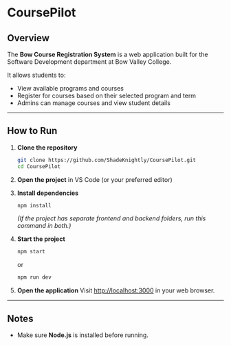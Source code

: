# CoursePilot

## Overview
The **Bow Course Registration System** is a web application built for the Software Development department at Bow Valley College.

It allows students to:
- View available programs and courses
- Register for courses based on their selected program and term
- Admins can manage courses and view student details

---

## How to Run

1. **Clone the repository**
   ```bash
   git clone https://github.com/ShadeKnightly/CoursePilot.git
   cd CoursePilot
   ```

2. **Open the project** in VS Code (or your preferred editor)

3. **Install dependencies**
   ```bash
   npm install
   ```
   *(If the project has separate frontend and backend folders, run this command in both.)*

4. **Start the project**
   ```bash
   npm start
   ```
   or
   ```bash
   npm run dev
   ```

5. **Open the application**
   Visit [http://localhost:3000](http://localhost:3000) in your web browser.

---

## Notes
- Make sure **Node.js** is installed before running.  
